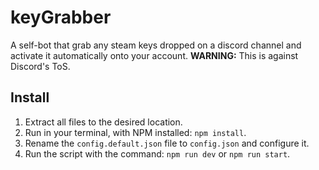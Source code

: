 # keyGrabber
A self-bot that grab any steam keys dropped on a discord channel and activate it automatically onto your account.
**WARNING:** This is against Discord's ToS.

## Install
1. Extract all files to the desired location.
2. Run in your terminal, with NPM installed: `npm install`.
3. Rename the `config.default.json` file to `config.json` and configure it.
4. Run the script with the command: `npm run dev` or `npm run start`.
